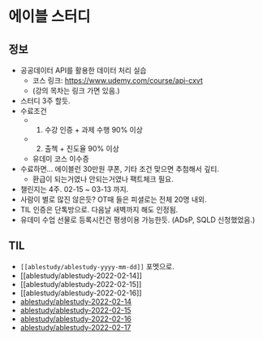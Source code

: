# 에이블 스터디 
## 정보
- 공공데이터 API를 활용한 데이터 처리 실습
	- 코스 링크: https://www.udemy.com/course/api-cxvt
	- (강의 목차는 링크 가면 있음.)
- 스터디 3주 할듯.
- 수료조건
	- 1) 수강 인증 + 과제 수행 90% 이상
	- 2) 출첵 + 진도율 90% 이상
	- 유데미 코스 이수증
- 수료하면... 에이블런 30만원 쿠폰, 기타 조건 맞으면 추첨해서 깊티.
	- 환급이 되는거였나 안되는거였나 팩트체크 필요.
- 챌린지는 4주. 02-15 ~ 03-13 까지. 
- 사람이 별로 많진 않은듯? OT때 들은 피셜로는 전체 20명 내외.
- TIL 인증은 단톡방으로. 다음날 새벽까지 해도 인정됨. 
- 유데미 수업 선물로 등록시킨건 평생이용 가능한듯. (ADsP, SQLD 신청했었음.)

## TIL
- `[[ablestudy/ablestudy-yyyy-mm-dd]]` 포멧으로.
- [[ablestudy/ablestudy-2022-02-14]]
- [[ablestudy/ablestudy-2022-02-15]]
- [[ablestudy/ablestudy-2022-02-16]]
- [ablestudy/ablestudy-2022-02-14](/ablestudy/ablestudy-2022-02-14.md)
- [ablestudy/ablestudy-2022-02-15](/ablestudy/ablestudy-2022-02-15.md)
- [ablestudy/ablestudy-2022-02-16](/ablestudy/ablestudy-2022-02-16.md)
- [ablestudy/ablestudy-2022-02-17](/ablestudy/ablestudy-2022-02-17.md)